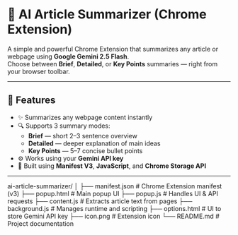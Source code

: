 # 🧠 AI Article Summarizer (Chrome Extension)

A simple and powerful Chrome Extension that summarizes any article or webpage using **Google Gemini 2.5 Flash**.  
Choose between **Brief**, **Detailed**, or **Key Points** summaries — right from your browser toolbar.

---

## 🚀 Features

- ✨ Summarizes any webpage content instantly  
- 🔍 Supports 3 summary modes:  
  - **Brief** — short 2–3 sentence overview  
  - **Detailed** — deeper explanation of main ideas  
  - **Key Points** — 5–7 concise bullet points  
- ⚙️ Works using your **Gemini API key**  
- 🧩 Built using **Manifest V3**, **JavaScript**, and **Chrome Storage API**

---
ai-article-summarizer/
│
├── manifest.json          # Chrome Extension manifest (v3)
├── popup.html             # Main popup UI
├── popup.js               # Handles UI & API requests
├── content.js             # Extracts article text from pages
├── background.js          # Manages runtime and scripting
├── options.html           # UI to store Gemini API key
├── icon.png               # Extension icon
└── README.md              # Project documentation
